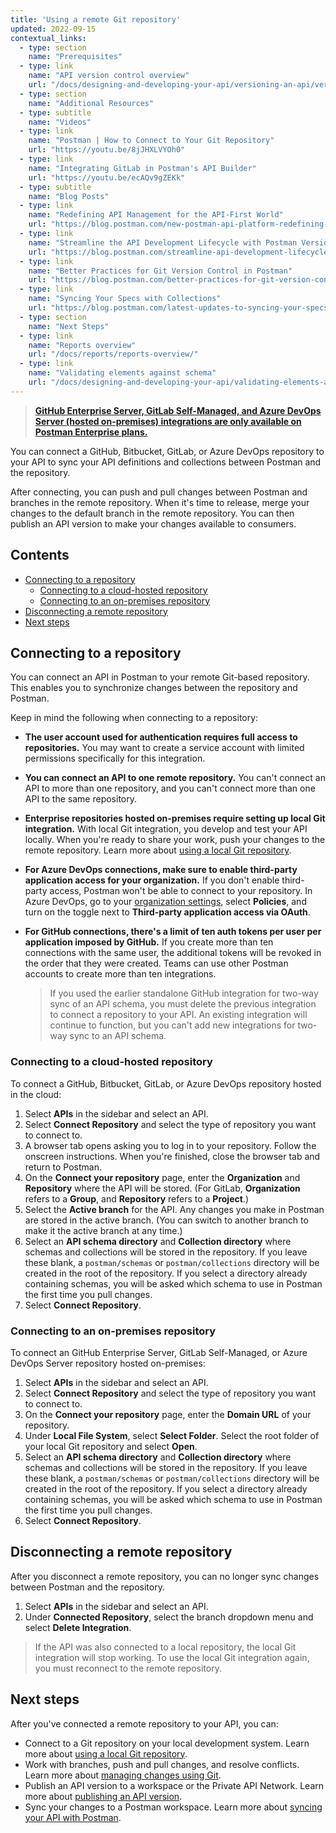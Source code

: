 ```yaml
---
title: 'Using a remote Git repository'
updated: 2022-09-15
contextual_links:
  - type: section
    name: "Prerequisites"
  - type: link
    name: "API version control overview"
    url: "/docs/designing-and-developing-your-api/versioning-an-api/versioning-an-api-overview/"
  - type: section
    name: "Additional Resources"
  - type: subtitle
    name: "Videos"
  - type: link
    name: "Postman | How to Connect to Your Git Repository"
    url: "https://youtu.be/8jJHXLVYOh0"
  - type: link
    name: "Integrating GitLab in Postman's API Builder"
    url: "https://youtu.be/ecAQv9gZEKk"
  - type: subtitle
    name: "Blog Posts"
  - type: link
    name: "Redefining API Management for the API-First World"
    url: "https://blog.postman.com/new-postman-api-platform-redefining-api-management-for-api-first-world"
  - type: link
    name: "Streamline the API Development Lifecycle with Postman Version Control"
    url: "https://blog.postman.com/streamline-api-development-lifecycle-with-postman-version-control/"
  - type: link
    name: "Better Practices for Git Version Control in Postman"
    url: "https://blog.postman.com/better-practices-for-git-version-control-in-postman/"
  - type: link
    name: "Syncing Your Specs with Collections"
    url: "https://blog.postman.com/latest-updates-to-syncing-your-specs-with-collections/"
  - type: section
    name: "Next Steps"
  - type: link
    name: "Reports overview"
    url: "/docs/reports/reports-overview/"
  - type: link
    name: "Validating elements against schema"
    url: "/docs/designing-and-developing-your-api/validating-elements-against-schema/"
---
```


> __[GitHub Enterprise Server, GitLab Self-Managed, and Azure DevOps Server (hosted on-premises) integrations are only available on Postman Enterprise plans.](https://www.postman.com/pricing)__

You can connect a GitHub, Bitbucket, GitLab, or Azure DevOps repository to your API to sync your API definitions and collections between Postman and the repository.

After connecting, you can push and pull changes between Postman and branches in the remote repository. When it's time to release, merge your changes to the default branch in the remote repository. You can then publish an API version to make your changes available to consumers.

## Contents

* [Connecting to a repository](#connecting-to-a-repository)
    * [Connecting to a cloud-hosted repository](#connecting-to-a-cloud-hosted-repository)
    * [Connecting to an on-premises repository](#connecting-to-an-on-premises-repository)
* [Disconnecting a remote repository](#disconnecting-a-remote-repository)
* [Next steps](#next-steps)

## Connecting to a repository

You can connect an API in Postman to your remote Git-based repository. This enables you to synchronize changes between the repository and Postman.

Keep in mind the following when connecting to a repository:

* **The user account used for authentication requires full access to repositories.** You may want to create a service account with limited permissions specifically for this integration.

* **You can connect an API to one remote repository.** You can't connect an API to more than one repository, and you can't connect more than one API to the same repository.

* **Enterprise repositories hosted on-premises require setting up local Git integration.** With local Git integration, you develop and test your API locally. When you're ready to share your work, push your changes to the remote repository. Learn more about [using a local Git repository](/docs/designing-and-developing-your-api/versioning-an-api/using-local-git-repo/).

* **For Azure DevOps connections, make sure to enable third-party application access for your organization.** If you don't enable third-party access, Postman won't be able to connect to your repository. In Azure DevOps, go to your [organization settings](https://docs.microsoft.com/en-us/azure/devops/organizations/accounts/change-application-access-policies?view=azure-devops), select **Policies**, and turn on the toggle next to **Third-party application access via OAuth**.

* **For GitHub connections, there's a limit of ten auth tokens per user per application imposed by GitHub.** If you create more than ten connections with the same user, the additional tokens will be revoked in the order that they were created. Teams can use other Postman accounts to create more than ten integrations.

    > If you used the earlier standalone GitHub integration for two-way sync of an API schema, you must delete the previous integration to connect a repository to your API. An existing integration will continue to function, but you can't add new integrations for two-way sync to an API schema.

### Connecting to a cloud-hosted repository

To connect a GitHub, Bitbucket, GitLab, or Azure DevOps repository hosted in the cloud:

1. Select **APIs** in the sidebar and select an API.
1. Select **Connect Repository** and select the type of repository you want to connect to.
1. A browser tab opens asking you to log in to your repository. Follow the onscreen instructions. When you're finished, close the browser tab and return to Postman.
1. On the **Connect your repository** page, enter the **Organization** and **Repository** where the API will be stored. (For GitLab, **Organization** refers to a **Group**, and **Repository** refers to a **Project**.)
1. Select the **Active branch** for the API. Any changes you make in Postman are stored in the active branch. (You can switch to another branch to make it the active branch at any time.)
1. Select an **API schema directory** and **Collection directory** where schemas and collections will be stored in the repository. If you leave these blank, a `postman/schemas` or `postman/collections` directory will be created in the root of the repository. If you select a directory already containing schemas, you will be asked which schema to use in Postman the first time you pull changes.
1. Select **Connect Repository**.

<!-- TO DO: VERIFY STEPS, ADD SCREENSHOT -->

### Connecting to an on-premises repository

To connect an GitHub Enterprise Server, GitLab Self-Managed, or Azure DevOps Server repository hosted on-premises:

1. Select **APIs** in the sidebar and select an API.
1. Select **Connect Repository** and select the type of repository you want to connect to.
1. On the **Connect your repository** page, enter the **Domain URL** of your repository.
1. Under **Local File System**, select **Select Folder**. Select the root folder of your local Git repository and select **Open**.
1. Select an **API schema directory** and **Collection directory** where schemas and collections will be stored in the repository. If you leave these blank, a `postman/schemas` or `postman/collections` directory will be created in the root of the repository. If you select a directory already containing schemas, you will be asked which schema to use in Postman the first time you pull changes.
1. Select **Connect Repository**.

<!-- TO DO: VERIFY STEPS, ADD SCREENSHOT -->

## Disconnecting a remote repository

After you disconnect a remote repository, you can no longer sync changes between Postman and the repository.

<!-- TO DO: VERIFY STEPS -->

1. Select **APIs** in the sidebar and select an API.
1. Under **Connected Repository**, select the branch dropdown menu and select **Delete Integration**.

> If the API was also connected to a local repository, the local Git integration will stop working. To use the local Git integration again, you must reconnect to the remote repository.

## Next steps

After you've connected a remote repository to your API, you can:

* Connect to a Git repository on your local development system. Learn more about [using a local Git repository](/docs/designing-and-developing-your-api/versioning-an-api/using-local-git-repo/).
* Work with branches, push and pull changes, and resolve conflicts. Learn more about [managing changes using Git](/docs/designing-and-developing-your-api/versioning-an-api/managing-git-changes/).
* Publish an API version to a workspace or the Private API Network. Learn more about [publishing an API version](/docs/designing-and-developing-your-api/versioning-an-api/api-versions/).
* Sync your changes to a Postman workspace. Learn more about [syncing your API with Postman](/docs/designing-and-developing-your-api/versioning-an-api/syncing-an-api/).
